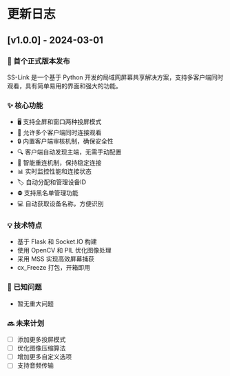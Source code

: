 # 更新日志

## [v1.0.0] - 2024-03-01

### 🎉 首个正式版本发布

SS-Link 是一个基于 Python 开发的局域网屏幕共享解决方案，支持多客户端同时观看，具有简单易用的界面和强大的功能。

### ✨ 核心功能
- 🖥️ 支持全屏和窗口两种投屏模式
- 👥 允许多个客户端同时连接观看
- 🔒 内置客户端审核机制，确保安全性
- 🔍 客户端自动发现主端，无需手动配置
- 🔄 智能重连机制，保持稳定连接
- 📊 实时监控性能和连接状态
- 🏷️ 自动分配和管理设备ID
- ⛔ 支持黑名单管理功能
- 💻 自动获取设备名称，方便识别

### 💡 技术特点
- 基于 Flask 和 Socket.IO 构建
- 使用 OpenCV 和 PIL 优化图像处理
- 采用 MSS 实现高效屏幕捕获
- cx_Freeze 打包，开箱即用

### 🐛 已知问题
- 暂无重大问题

### 🔜 未来计划
- [ ] 添加更多投屏模式
- [ ] 优化图像压缩算法
- [ ] 增加更多自定义选项
- [ ] 支持音频传输 